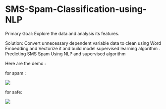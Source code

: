 # SMS-Spam-Classification-using-NLP

Primary Goal: Explore the data and analysis its features.

Solution: Convert unnecessary dependent variable data to clean using Word Embedding and Vectorize it and build model supervised learning algorithm .  Predicting SMS Spam Using NLP and supervised algorithm

Here are the demo :

for spam :

<a href="https://imgflip.com/gif/5sx48e"><img src="https://i.imgflip.com/5sx48e.gif"></a>

for safe:

<a href="https://imgflip.com/gif/5sx3jz"><img src="https://i.imgflip.com/5sx3jz.gif"></a>
